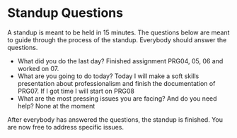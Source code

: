 # Standup Questions

A standup is meant to be held in 15 minutes. The questions below are meant to guide through the process of the standup. Everybody should answer the questions.
 
  - What did you do the last day?
Finished assignment PRG04, 05, 06 and worked on 07.
  - What are you going to do today?
Today I will make a soft skills presentation about professionalism and finish the documentation of PRG07. If I got time I will start on PRG08
  - What are the most pressing issues you are facing? And do you need help?
 None at the moment

After everybody has answered the questions, the standup is finished. You are now free to address specific issues.